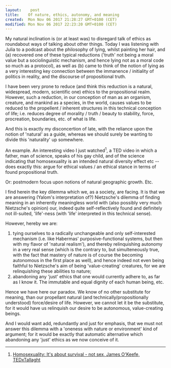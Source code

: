 ```yaml
---
layout:    post
title:    Of nature, ethics, autonomy, and meaning
created:  Mon Nov 06 2017 21:28:27 GMT+0100 (CET)
modified: Mon Nov 06 2017 22:23:20 GMT+0100 (CET)
---
```


My natural inclination is (or at least was) to disregard talk of ethics as roundabout ways of talking about other things. Today I was listening with Julia to a podcast about the philosophy of lying, whilst painting her hair, and (a) recovered one of these typical reductions ('truth' not being a moral value but a sociolinguistic mechanism, and hence lying not as a moral code so much as a protocol), as well as (b) came to think of the notion of lying as a very interesting key connection between the immanence / initiality of politics in reality, and the discourse of propositional truth.

I have been very prone to reduce (and think this reduction is a natural, widespread, modern, scientific one) ethics to the propositional realm. However, such a reduction, in our conception of man as an organism, creature, and mankind as a species, in the world, causes values to be reduced to the propellent / inherent structures in this technical conception of life; i.e. reduces degree of morality / truth / beauty to stability, force, procreation, boundaries, etc. of what is life.

And this is exactly my disconcertion of late, with the reliance upon the notion of 'natural' as a guide, whereas we should surely be wanting to divide this 'naturality' up somewhere.

An example. An interesting video I just watched<sup>1</sup>, a TED video in which a father, man of science, speaks of his gay child, and of the science indicating that homosexuality is an intended natural diversity effect etc -- does exactly this: argue for ethical values / an ethical stance in terms of found propositional truth.

Or: postmodern focus upon notions of natural geographic growth. Etc.

I find herein the key dilemma which we, as a society, are facing. It is that we are answering (Yalom's interpretation of?) Nietzsche's dilemma of finding meaning in an inherently meaningless world with (also possibly very much Nietzsche's opinion) our, indeed quite self-reflectively found and definitely not ill-suited, 'life'-ness (with 'life' interpreted in this technical sense).

However, hereby we are:
1. tying ourselves to a radically unchangeable and only self-interested mechanism (i.e. like Habermas' purposive-functional systems, but then with my flavor of 'natural realism'), and thereby relinquishing autonomy in a very real sense (which is the contrary to, but simulteneously true, with the fact that mastery of nature is of course the becoming autonomous in the first place as well), and hence indeed not even being faithful to Nietzsche's aim of being 'value-creating' creatures, for we are relinquishing these abilities to nature;
2. abandoning any 'just' ethics that one would currently adhere to, as far as I know it. The immutable and equal dignity of each human being, etc.

Hence we have here our paradox. We know of no other substitute for meaning, than our propellant natural (and technically/propositionally understood) force/desire of life. However, we cannot let it be the substitute, for it would have us relinquish our desire to be autonomous, value-creating beings.

And I would want add, redundantly and just for emphasis, that we must not answer this dilemma with a 'oneness with nature or environment' kind of argument; for it would be exactly that automatic alternative which abandoning any 'just' ethics as we now conceive of it.

---

1. [Homosexuality: It's about survival - not sex, James O'Keefe, TEDxTallaght](https://www.youtube.com/watch?v=4Khn_z9FPmU)